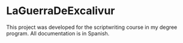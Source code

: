 # LaGuerraDeExcalivur
This project was developed for the scriptwriting course in my degree program. All documentation is in Spanish.
